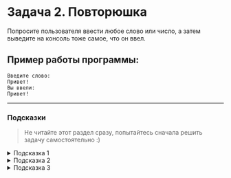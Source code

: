 # Задача 2. Повторюшка

Попросите пользователя ввести любое слово или число, а затем выведите на консоль тоже самое, что он ввел.

## Пример работы программы:

```
Введите слово:
Привет!
Вы ввели:
Привет!
```

---

### Подсказки

> Не читайте этот раздел сразу, попытайтесь сначала решить задачу самостоятельно :)

<details>

<summary>Подсказка 1</summary>

Посмотрите в лекции материал про **Получение данных от пользователя** и **Вывод в консоль**

</details>

<details>

<summary>Подсказка 2</summary>

Для того, чтобы попросить пользователя ввести слово - воспользуйтесь командой `Console.ReadLine()` и сохраните введенное слово в переменную:

```cs
string word = Console.ReadLine(); // не забываем ; в конце
```

</details>

<details>

<summary>Подсказка 3</summary>

Для того, чтобы вывести что-либо на экран - воспользуйтесь командой `Console.WriteLine()`:

```cs
Console.WriteLine("Введите слово:"); // не забываем ; в конце
```

```cs
Console.WriteLine(word); // не забываем ; в конце
// важно: переменные не надо брать в кавычки
```

</details>
